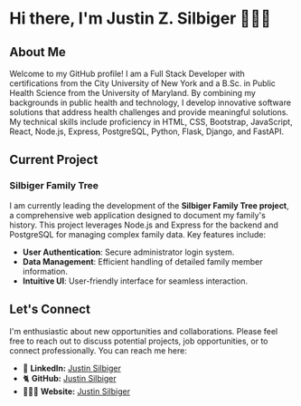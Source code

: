# Hi there, I'm Justin Z. Silbiger 👨🏻‍💻

## About Me 

Welcome to my GitHub profile! I am a Full Stack Developer with certifications from the City University of New York and a B.Sc. in Public Health Science from the University of Maryland. By combining my backgrounds in public health and technology, I develop innovative software solutions that address health challenges and provide meaningful solutions. My technical skills include proficiency in HTML, CSS, Bootstrap, JavaScript, React, Node.js, Express, PostgreSQL, Python, Flask, Django, and FastAPI.

## Current Project

### Silbiger Family Tree

I am currently leading the development of the **Silbiger Family Tree project**, a comprehensive web application designed to document my family's history. This project leverages Node.js and Express for the backend and PostgreSQL for managing complex family data. Key features include:

- **User Authentication**: Secure administrator login system.
- **Data Management**: Efficient handling of detailed family member information.
- **Intuitive UI**: User-friendly interface for seamless interaction.

## Let's Connect

I'm enthusiastic about new opportunities and collaborations. Please feel free to reach out to discuss potential projects, job opportunities, or to connect professionally. You can reach me here:

- 💼 **LinkedIn:** [Justin Silbiger]([https://www.linkedin.com/in/justinsilbiger/](https://www.linkedin.com/in/justinzs/))
- 🐈 **GitHub:** [Justin Silbiger](https://github.com/JustinSilbiger)
- 👨🏻‍💻 **Website:** [Justin Silbiger]([https://JustinSilbiger.com](https://justinsilbiger.github.io/#contact))
